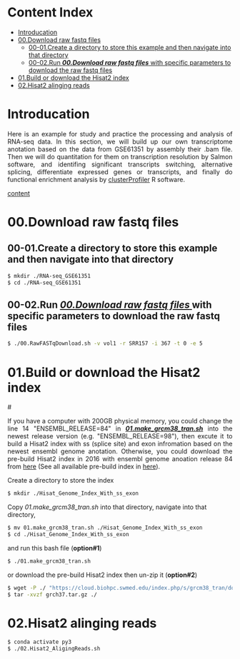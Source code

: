 # Content Index
- [Introducation](#introducation)
- [00.Download raw fastq files](#00)
  - [00-01.Create a directory to store this example and then navigate into that directory](#00-01)
  - [00-02.Run ***00.Download raw fastq files*** with specific parameters to download the raw fastq files](#00-02)
- [01.Build or download the Hisat2 index](#01)
- [02.Hisat2 alinging reads](#02)

# Introducation

<p align="justify">
  Here is an example for study and practice the processing and analysis of RNA-seq data. In this section, we will build up our own transcriptome anotation based on the data from GSE61351 by assembly their .bam file. Then we will do quantitation for them on transcription resolution by Salmon software, and identifing significant transcripts switching, alternative splicing, differentiate expressed genes or transcripts, and finally do functional enrichment analysis by <a href="https://yulab-smu.github.io/clusterProfiler-book/">clusterProfiler</a> R software.
</p>

[content](#content-index)

<h1 id="00">00.Download raw fastq files</h1>
<h2 id="00-01">00-01.Create a directory to store this example and then navigate into that directory</h2> 

```bash
$ mkdir ./RNA-seq_GSE61351
$ cd ./RNA-seq_GSE61351
```
<h2 id="00-02">
 00-02.Run 
  <a href="https://github.com/wong-ziyi/Code4RNA-seq/blob/master/RNA-seq_GSE61351/00.RawFASTqDownload.sh">
    <i>00.Download raw fastq files</i>
  </a>
 with specific parameters to download the raw fastq files
</h2>

```bash
$ ./00.RawFASTqDownload.sh -v vol1 -r SRR157 -i 367 -t 0 -e 5
```
<h1 id="01">01.Build or download the Hisat2 index</h1> 
# 

<p align="justify">
If you have a computer with 200GB physical memory, you could change the line 14 "ENSEMBL_RELEASE=84" in <a href="https://github.com/wong-ziyi/Code4RNA-seq/blob/master/RNA-seq_GSE61351/01.make_grcm38_tran.sh"><b><i>01.make_grcm38_tran.sh</i></b></a> into the newest release version (e.g. "ENSEMBL_RELEASE=98"), then excute it to build a Hisat2 index with ss (splice site) and exon infromation based on the newest ensembl genome anotation. Otherwise, you could download the pre-build Hisat2 index in 2016 with ensembl genome anoation release 84 from <a href="https://cloud.biohpc.swmed.edu/index.php/s/grch37_tran/download">here</a> (See all available pre-build index in <a href="https://ccb.jhu.edu/software/hisat2/index.shtml">here</a>).
</p>

Create a directory to store the index
```bash
$ mkdir ./Hisat_Genome_Index_With_ss_exon
```
Copy *01.make_grcm38_tran.sh* into that directory, navigate into that directory, 
```bash
$ mv 01.make_grcm38_tran.sh ./Hisat_Genome_Index_With_ss_exon
$ cd ./Hisat_Genome_Index_With_ss_exon
```
and run this bash file (**option#1**)
```bash
$ ./01.make_grcm38_tran.sh
```
or download the pre-build Hisat2 index then un-zip it (**option#2**)
```bash
$ wget -P ./ "https://cloud.biohpc.swmed.edu/index.php/s/grcm38_tran/download"
$ tar -xvzf grch37.tar.gz ./
```
<h1 id="02">02.Hisat2 alinging reads</h1> 

```bash
$ conda activate py3
$ ./02.Hisat2_AligingReads.sh
```
